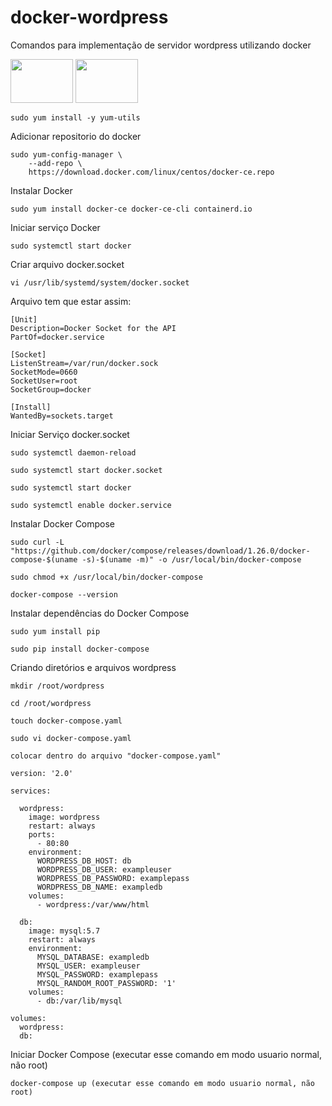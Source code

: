# docker-wordpress
Comandos para implementação de servidor wordpress utilizando docker

<p float="left">
  <img src="https://cdn.jsdelivr.net/gh/devicons/devicon/icons/docker/docker-original.svg" height= "70" width="100" />
  <img src="https://cdn.jsdelivr.net/gh/devicons/devicon/icons/linux/linux-original.svg" height= "70" width="100" /> 
</p>

```
sudo yum install -y yum-utils 
```

Adicionar repositorio do docker

```
sudo yum-config-manager \
    --add-repo \
    https://download.docker.com/linux/centos/docker-ce.repo 
```

Instalar Docker
```
sudo yum install docker-ce docker-ce-cli containerd.io
```

Iniciar serviço Docker

```
sudo systemctl start docker 
```

Criar arquivo docker.socket

```
vi /usr/lib/systemd/system/docker.socket 
```

Arquivo tem que estar assim:

```
[Unit]
Description=Docker Socket for the API
PartOf=docker.service

[Socket]
ListenStream=/var/run/docker.sock
SocketMode=0660
SocketUser=root
SocketGroup=docker

[Install]
WantedBy=sockets.target 
```

Iniciar Serviço docker.socket

```
sudo systemctl daemon-reload

sudo systemctl start docker.socket

sudo systemctl start docker  

sudo systemctl enable docker.service 
```

Instalar Docker Compose

```
sudo curl -L "https://github.com/docker/compose/releases/download/1.26.0/docker-compose-$(uname -s)-$(uname -m)" -o /usr/local/bin/docker-compose

sudo chmod +x /usr/local/bin/docker-compose

docker-compose --version
```

Instalar dependências do Docker Compose

```
sudo yum install pip

sudo pip install docker-compose
```

Criando diretórios e arquivos wordpress

```
mkdir /root/wordpress

cd /root/wordpress

touch docker-compose.yaml

sudo vi docker-compose.yaml

colocar dentro do arquivo "docker-compose.yaml"

version: '2.0'

services:

  wordpress:
    image: wordpress
    restart: always
    ports:
      - 80:80
    environment:
      WORDPRESS_DB_HOST: db
      WORDPRESS_DB_USER: exampleuser
      WORDPRESS_DB_PASSWORD: examplepass
      WORDPRESS_DB_NAME: exampledb
    volumes:
      - wordpress:/var/www/html

  db:
    image: mysql:5.7
    restart: always
    environment:
      MYSQL_DATABASE: exampledb
      MYSQL_USER: exampleuser
      MYSQL_PASSWORD: examplepass
      MYSQL_RANDOM_ROOT_PASSWORD: '1'
    volumes:
      - db:/var/lib/mysql

volumes:
  wordpress:
  db:
```
Iniciar Docker Compose (executar esse comando em modo usuario normal, não root)

```
docker-compose up (executar esse comando em modo usuario normal, não root) 
```
          
